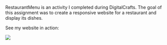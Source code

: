 RestaurantMenu is an activity I completed during DigitalCrafts. The goal of this assignment was to create a responsive website for a restaurant and display its dishes.

See my website in action:

![](restaurant.gif)